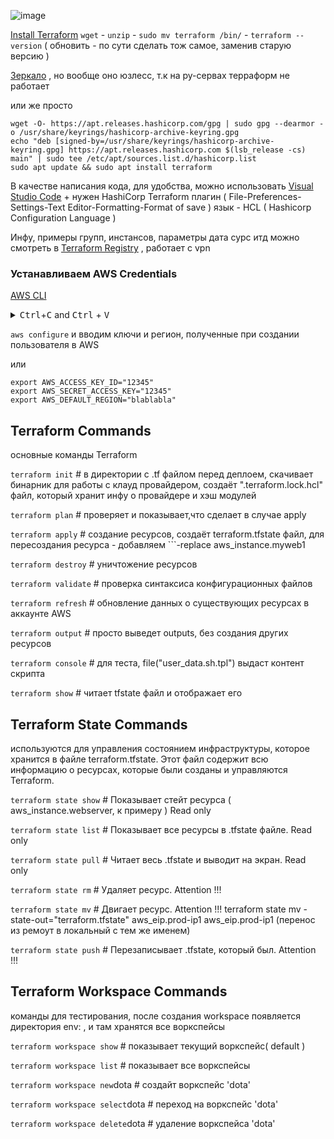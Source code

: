 ![image](https://github.com/user-attachments/assets/587a3427-bf22-4804-956e-639f847e2f2d)

[Install Terraform](https://developer.hashicorp.com/terraform/install#linux) ```wget``` - ```unzip``` - ```sudo mv terraform /bin/``` - ```terraform --version``` ( обновить - по сути сделать тож самое, заменив старую версию )

[Зеркало](https://mirror.selectel.ru/3rd-party/hashicorp-releases/terraform/?_gl=1*g62yz3*_gcl_au*MjAxODM3ODkzMy4xNzEyMDkyODA4*_ga*MTk5NDU1NjA3Ni4xNzEyMDkyODA4*_ga_H3R3VJH01B*MTcxOTU2OTk1NS4xOS4wLjE3MTk1Njk5NTUuNjAuMC4w) , но вообще оно юзлесс, т.к на ру-сервах терраформ не работает

или же просто 
```
wget -O- https://apt.releases.hashicorp.com/gpg | sudo gpg --dearmor -o /usr/share/keyrings/hashicorp-archive-keyring.gpg
echo "deb [signed-by=/usr/share/keyrings/hashicorp-archive-keyring.gpg] https://apt.releases.hashicorp.com $(lsb_release -cs) main" | sudo tee /etc/apt/sources.list.d/hashicorp.list
sudo apt update && sudo apt install terraform
```

В качестве написания кода, для удобства, можно использовать [Visual Studio Code](https://code.visualstudio.com/download) + нужен HashiCorp Terraform плагин ( File-Preferences-Settings-Text Editor-Formatting-Format of save ) язык - HCL ( Hashicorp Configuration Language )

Инфу, примеры групп, инстансов, параметры дата сурс итд можно смотреть в [Terraform Registry](https://registry.terraform.io/) , работает с vpn

### Устанавливаем AWS Credentials

[AWS CLI](https://docs.aws.amazon.com/cli/latest/userguide/getting-started-install.html)

<details> <summary><kbd>Ctrl</kbd>+<kbd>C</kbd> and <kbd>Ctrl</kbd> + <kbd>V</kbd></summary>
  
```
curl "https://awscli.amazonaws.com/awscli-exe-linux-x86_64.zip" -o "awscliv2.zip"
unzip awscliv2.zip
sudo ./aws/install
```
</details>

```aws configure``` и вводим ключи и регион, полученные при создании пользователя в AWS

или 

```
export AWS_ACCESS_KEY_ID="12345"
export AWS_SECRET_ACCESS_KEY="12345"
export AWS_DEFAULT_REGION="blablabla"
```

## Terraform Commands

основные команды Terraform

```terraform init```      # в директории с .tf файлом перед деплоем, скачивает бинарник для работы с клауд провайдером, создаёт ".terraform.lock.hcl" файл, который хранит инфу о провайдере и хэш модулей

```terraform plan```      # проверяет и показывает,что сделает в случае apply

```terraform apply```     # создание ресурсов, создаёт terraform.tfstate файл, для пересоздания ресурса - добавляем ```-replace aws_instance.myweb1

```terraform destroy```   # уничтожение ресурсов

```terraform validate```  # проверка синтаксиса конфигурационных файлов

```terraform refresh```   # обновление данных о существующих ресурсах в аккаунте AWS

```terraform output```    # просто выведет outputs, без создания других ресурсов

```terraform console```   # для теста, file("user_data.sh.tpl") выдаст контент скрипта 

```terraform show```      # читает tfstate файл и отображает его

## Terraform State Commands

используются для управления состоянием инфраструктуры, которое хранится в файле terraform.tfstate. Этот файл содержит всю информацию о ресурсах, которые были созданы и управляются Terraform.

```terraform state show```   # Показывает стейт ресурса ( aws_instance.webserver, к примеру ) Read only

```terraform state list```   # Показывает все ресурсы в .tfstate файле. Read only

```terraform state pull```   # Читает весь .tfstate и выводит на экран. Read only

```terraform state rm```    # Удаляет ресурс. Attention !!!

```terraform state mv```    # Двигает ресурс. Attention !!! terraform state mv -state-out="terraform.tfstate" aws_eip.prod-ip1 aws_eip.prod-ip1 (перенос из ремоут в локальный с тем же именем)

```terraform state push```  # Перезаписывает .tfstate, который был. Attention !!!

## Terraform Workspace Commands

команды для тестирования, после создания workspace появляется директория env: , и там хранятся все воркспейсы

```terraform workspace show```         # показывает текущий воркспейс( default )

```terraform workspace list```         # показывает все воркспейсы

```terraform workspace new```dota      # создайт воркспейс 'dota'

```terraform workspace select```dota   # переход на воркспейс 'dota'

```terraform workspace delete```dota   # удаление воркспейса 'dota'
